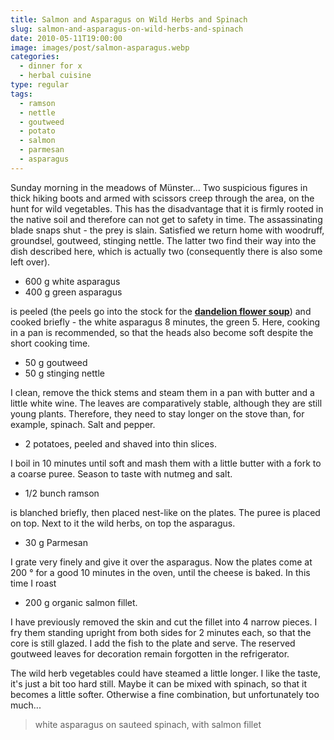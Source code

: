 ```yaml
---
title: Salmon and Asparagus on Wild Herbs and Spinach 
slug: salmon-and-asparagus-on-wild-herbs-and-spinach
date: 2010-05-11T19:00:00
image: images/post/salmon-asparagus.webp
categories: 
  - dinner for x
  - herbal cuisine
type: regular
tags: 
  - ramson
  - nettle
  - goutweed
  - potato
  - salmon
  - parmesan
  - asparagus
---
```


Sunday morning in the meadows of Münster... Two suspicious figures in thick hiking boots and armed with scissors creep through the area, on the hunt for wild vegetables. This has the disadvantage that it is firmly rooted in the native soil and therefore can not get to safety in time. The assassinating blade snaps shut - the prey is slain. Satisfied we return home with woodruff, groundsel, goutweed, stinging nettle. The latter two find their way into the dish described here, which is actually two (consequently there is also some left over).

* 600 g white asparagus 
* 400 g green asparagus

is peeled (the peels go into the stock for the **[dandelion flower soup](../dandelion-flower-soup)**) and cooked briefly - the white asparagus 8 minutes, the green 5. Here, cooking in a pan is recommended, so that the heads also become soft despite the short cooking time.

* 50 g goutweed 
* 50 g stinging nettle

I clean, remove the thick stems and steam them in a pan with butter and a little white wine. The leaves are comparatively stable, although they are still young plants. Therefore, they need to stay longer on the stove than, for example, spinach. Salt and pepper.

* 2 potatoes, peeled and shaved into thin slices.

I boil in 10 minutes until soft and mash them with a little butter with a fork to a coarse puree. Season to taste with nutmeg and salt.

* 1/2 bunch ramson

is blanched briefly, then placed nest-like on the plates. The puree is placed on top. Next to it the wild herbs, on top the asparagus.

* 30 g Parmesan

I grate very finely and give it over the asparagus. Now the plates come at 200 ° for a good 10 minutes in the oven, until the cheese is baked. In this time I roast

* 200 g organic salmon fillet.

I have previously removed the skin and cut the fillet into 4 narrow pieces. I fry them standing upright from both sides for 2 minutes each, so that the core is still glazed. I add the fish to the plate and serve. The reserved goutweed leaves for decoration remain forgotten in the refrigerator.

The wild herb vegetables could have steamed a little longer. I like the taste, it's just a bit too hard still. Maybe it can be mixed with spinach, so that it becomes a little softer. Otherwise a fine combination, but unfortunately too much...

> white asparagus on sauteed spinach, with salmon fillet 



